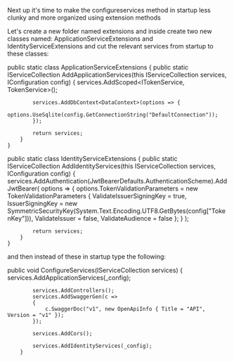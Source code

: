 Next up it's time to make the configureservices method in startup less clunky and more organized using extension methods

Let's create a new folder named extensions and inside create two new classes named:
ApplicationServiceExtensions and IdentityServiceExtensions and cut the relevant services from startup to these classes: 


public static class ApplicationServiceExtensions
    {
        public static IServiceCollection AddApplicationServices(this IServiceCollection services, IConfiguration config)
        {
            services.AddScoped<ITokenService, TokenService>();

            services.AddDbContext<DataContext>(options => {
                options.UseSqlite(config.GetConnectionString("DefaultConnection"));
            });

            return services;
        }
    }



public static class IdentityServiceExtensions
    {
        public static IServiceCollection AddIdentityServices(this IServiceCollection services, IConfiguration config)
        {
            services.AddAuthentication(JwtBearerDefaults.AuthenticationScheme).AddJwtBearer(
                options => {
                    options.TokenValidationParameters = new TokenValidationParameters {
                        ValidateIssuerSigningKey = true,
                        IssuerSigningKey = new SymmetricSecurityKey(System.Text.Encoding.UTF8.GetBytes(config["TokenKey"])),
                        ValidateIssuer = false,
                        ValidateAudience = false
                    };
                }
            );

            return services;
        }
    }



and then instead of these in startup type the following:


public void ConfigureServices(IServiceCollection services)
        {
            services.AddApplicationServices(_config);

            services.AddControllers();
            services.AddSwaggerGen(c =>
            {
                c.SwaggerDoc("v1", new OpenApiInfo { Title = "API", Version = "v1" });
            });

            services.AddCors();

            services.AddIdentityServices(_config);
        }

